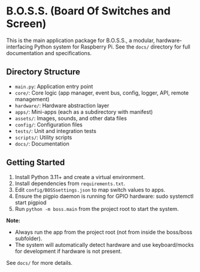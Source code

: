 # B.O.S.S. (Board Of Switches and Screen)

This is the main application package for B.O.S.S., a modular, hardware-interfacing Python system for Raspberry Pi. See the `docs/` directory for full documentation and specifications.

## Directory Structure
- `main.py`: Application entry point
- `core/`: Core logic (app manager, event bus, config, logger, API, remote management)
- `hardware/`: Hardware abstraction layer
- `apps/`: Mini-apps (each as a subdirectory with manifest)
- `assets/`: Images, sounds, and other data files
- `config/`: Configuration files
- `tests/`: Unit and integration tests
- `scripts/`: Utility scripts
- `docs/`: Documentation

## Getting Started
1. Install Python 3.11+ and create a virtual environment.
2. Install dependencies from `requirements.txt`.
3. Edit `config/BOSSsettings.json` to map switch values to apps.
4. Ensure the pigpio daemon is running for GPIO hardware:
   sudo systemctl start pigpiod
5. Run `python -m boss.main` from the project root to start the system.

**Note:**
- Always run the app from the project root (not from inside the boss/boss subfolder).
- The system will automatically detect hardware and use keyboard/mocks for development if hardware is not present.

See `docs/` for more details.
